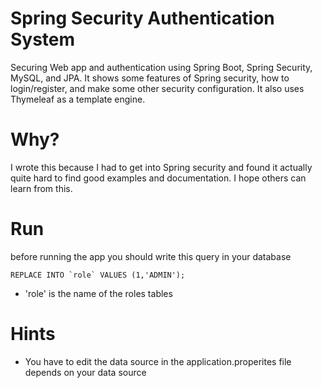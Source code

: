 # Spring Security Authentication System

Securing Web app and authentication using Spring Boot, Spring Security, MySQL, and JPA.
It shows some features of Spring security, how to login/register, and make some other security configuration.
It also uses Thymeleaf as a template engine.

# Why? 

I wrote this because I had to get into Spring security and found it actually quite hard to find good examples and documentation. I hope others can learn from this.

# Run
before running the app you should write this query in your database

    REPLACE INTO `role` VALUES (1,'ADMIN');

- 'role' is the name of the roles tables

# Hints
 - You have to edit the data source in the application.properites file depends on your data source
